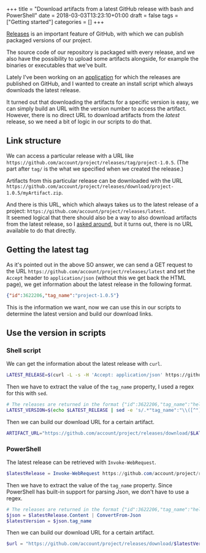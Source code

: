 +++
title = "Download artifacts from a latest GitHub release with bash and PowerShell"
date = 2018-03-03T13:23:10+01:00
draft = false
tags = ["Getting started"]
categories = []
+++

[Releases](https://help.github.com/articles/about-releases/) is an important feature of GitHub, with which we can publish packaged versions of our project.

The source code of our repository is packaged with every release, and we also have the possibility to upload some artifacts alongside, for example the binaries or executables that we've built.

Lately I've been working on an [application](https://github.com/Travix-International/Travix.Core.Adk) for which the releases are published on GitHub, and I wanted to create an install script which always downloads the latest release.

It turned out that downloading the artifacts for a specific version is easy, we can simply build an URL with the version number to access the artifact. However, there is no direct URL to download artifacts from the *latest* release, so we need a bit of logic in our scripts to do that.

## Link structure

We can access a particular release with a URL like `https://github.com/account/project/releases/tag/project-1.0.5`. (The part after `tag/` is the what we specified when we created the release.)

Artifacts from this particular release can be downloaded with the URL `https://github.com/account/project/releases/download/project-1.0.5/myArtifact.zip`.

And there is this URL, which which always takes us to the latest release of a project: `https://github.com/account/project/releases/latest`.  
It seemed logical that there should also be a way to also download artifacts from the latest release, so I [asked around](http://stackoverflow.com/questions/38283074/is-there-a-way-to-download-an-artifact-from-the-latest-release-on-github), but it turns out, there is no URL available to do that directly.

## Getting the latest tag

As it's pointed out in the above SO answer, we can send a GET request to the URL `https://github.com/account/project/releases/latest` and set the `Accept` header to `application/json` (without this we get back the HTML page), we get information about the latest release in the following format.

```json
{"id":3622206,"tag_name":"project-1.0.5"}
```

This is the information we want, now we can use this in our scripts to determine the latest version and build our download links.

## Use the version in scripts

### Shell script

We can get the information about the latest release with `curl`.

```bash
LATEST_RELEASE=$(curl -L -s -H 'Accept: application/json' https://github.com/account/project/releases/latest)
```

Then we have to extract the value of the `tag_name` property, I used a regex for this with `sed`.

```bash
# The releases are returned in the format {"id":3622206,"tag_name":"hello-1.0.0.11",...}, we have to extract the tag_name.
LATEST_VERSION=$(echo $LATEST_RELEASE | sed -e 's/.*"tag_name":"\\([^"]*\\)".*/\\1/')
```

Then we can build our download URL for a certain artifact.

```bash
ARTIFACT_URL="https://github.com/account/project/releases/download/$LATEST_VERSION/myArtifact.zip"
```

### PowerShell

The latest release can be retrieved with `Invoke-WebRequest`.

```powershell
$latestRelease = Invoke-WebRequest https://github.com/account/project/releases/latest -Headers @{"Accept"="application/json"}
```

Then we have to extract the value of the `tag_name` property. Since PowerShell has built-in support for parsing Json, we don't have to use a regex.

```powershell
# The releases are returned in the format {"id":3622206,"tag_name":"hello-1.0.0.11",...}, we have to extract the tag_name.
$json = $latestRelease.Content | ConvertFrom-Json
$latestVersion = $json.tag_name
```

Then we can build our download URL for a certain artifact.

```powershell
$url = "https://github.com/account/project/releases/download/$latestVersion/myArtifact.zip"
```